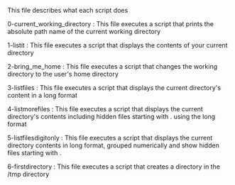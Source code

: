  This file describes what each script does

0-current_working_directory :
This file executes a script that prints the absolute path name of the current working directory

1-listit :
This file executes a script that displays the contents of your current directory

2-bring_me_home :
This file executes a script that changes the working directory to the user's home directory

3-listfiles :
This file executes a script that displays the current directory's content in a long format

4-listmorefiles :
This file executes a script that displays the current directory's contents including hidden files starting with . using the long format

5-listfilesdigitonly :
This file executes a script that displays the current directory contents in long format, grouped numerically and show hidden files starting with .

6-firstdirectory :
This file executes a script that creates a directory in the /tmp directory